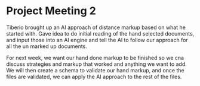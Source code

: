 # Project Meeting 2
<P> Tiberio brought up an AI approach of distance markup based on what he started with. 
Gave idea to do initial reading of the hand selected documents, and input those into an AI
engine and tell the AI to follow our approach for all the un marked up documents.

For next week, we want our hand done markup to be finished so we cna discuss strategies and markup that worked
and anything we want to add. We will then create a schema to validate our hand markup, and once the files are
validated, we can apply the AI approach to the rest of the files.